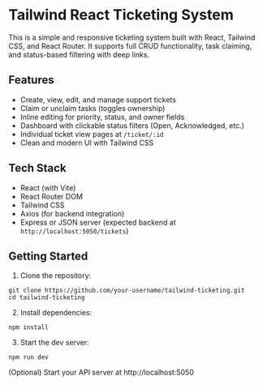 # Tailwind React Ticketing System

This is a simple and responsive ticketing system built with React, Tailwind CSS, and React Router. It supports full CRUD functionality, task claiming, and status-based filtering with deep links.

## Features

- Create, view, edit, and manage support tickets
- Claim or unclaim tasks (toggles ownership)
- Inline editing for priority, status, and owner fields
- Dashboard with clickable status filters (Open, Acknowledged, etc.)
- Individual ticket view pages at `/ticket/:id`
- Clean and modern UI with Tailwind CSS

## Tech Stack

- React (with Vite)
- React Router DOM
- Tailwind CSS
- Axios (for backend integration)
- Express or JSON server (expected backend at `http://localhost:5050/tickets`)

## Getting Started

1. Clone the repository:
  ```
  git clone https://github.com/your-username/tailwind-ticketing.git
  cd tailwind-ticketing
  ```

2. Install dependencies:

  ```
  npm install
  ```
3. Start the dev server:

  ```
  npm run dev
  ```
(Optional) Start your API server at http://localhost:5050



